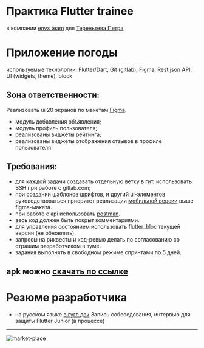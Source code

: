 # Практика Flutter trainee
в компании [envx team](https://git.envx.team/) для [Тереньтева Петра](https://spb.hh.ru/applicant/resumes/view?resume=e6244a57ff097f336e0039ed1f744e4162784f)

# Приложение погоды
используемые технологии: Flutter/Dart, Git (gitlab), Figma, Rest json API, UI (widgets, theme), block

## Зона ответственности:
Реализовать ui 20 экранов по макетам [Figma](https://www.figma.com/file/0OzUFUBQOK6uJV4DoUs3EQ/market-place).
- модуль добавления объявления;
- модуль профиль пользователя;
- реализованы виджеты рейтинга;
- реализованы виджеты отображения отзывов в профиле пользователя

## Требования:
- для каждой задачи создавать отдельную ветку в гит, использовать SSH при работе с gitlab.com;
- при создании шаблонов шрифтов, и другий ui-элементов руководствоваться приоритет реализации [мобильной версии](https://antares.market/) выше figma-макета.
- при работе с api использовать [postman](https://web.postman.co/).
- весь код должен быть покрыт комментариями.
- для управления состоянием использовать flutter_bloc текущей версии (не обновлять).
- запросы на риквесты и код-ревью делать по согласованию со страшим разработчиком в зуме.
- задания выполнять в свободном режиме спринтами по 5 дней.


## apk можно [скачать по ссылке](https://disk.yandex.ru/d/GHZOe0ZHl-w9Zg)

# Резюме разработчика
- на русском языке [в гугл док](https://docs.google.com/document/d/1CCfJFvgmqnxjfiOAsmCUO2wQwqHyatsAuDBLwni1FnI/edit)
Запись собеседования, интервью для защиты Flutter Junior (в процессе)

---


![market-place](https://user-images.githubusercontent.com/13994582/160102980-6dcb8e41-b117-4fa7-8536-0bfb386d6428.gif)


